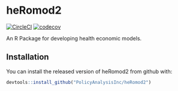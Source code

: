 
# heRomod2

<!-- badges: start -->
[![CircleCI](https://circleci.com/gh/PolicyAnalysisInc/heRomod2/tree/main.svg?style=svg)](https://circleci.com/gh/PolicyAnalysisInc/heRomod2/tree/main)
[![codecov](https://codecov.io/gh/PolicyAnalysisInc/heRomod2/branch/main/graph/badge.svg?token=DJEVZWERGF)](https://codecov.io/gh/PolicyAnalysisInc/heRomod2)
<!-- badges: end -->

An R Package for developing health economic models.

## Installation

You can install the released version of heRomod2 from github with:

``` r
devtools::install_github("PolicyAnalysisInc/heRomod2")
```

